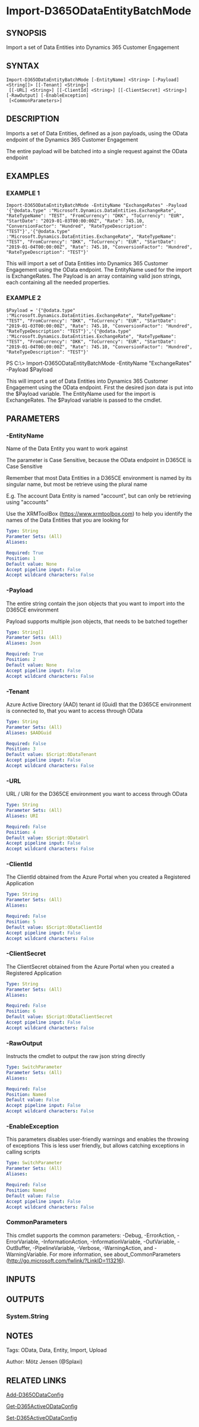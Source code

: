 ﻿---
external help file: d365ce.integrations-help.xml
Module Name: d365ce.integrations
online version:
schema: 2.0.0
---

# Import-D365ODataEntityBatchMode

## SYNOPSIS
Import a set of Data Entities into Dynamics 365 Customer Engagement

## SYNTAX

```
Import-D365ODataEntityBatchMode [-EntityName] <String> [-Payload] <String[]> [[-Tenant] <String>]
 [[-URL] <String>] [[-ClientId] <String>] [[-ClientSecret] <String>] [-RawOutput] [-EnableException]
 [<CommonParameters>]
```

## DESCRIPTION
Imports a set of Data Entities, defined as a json payloads, using the OData endpoint of the Dynamics 365 Customer Engagement

The entire payload will be batched into a single request against the OData endpoint

## EXAMPLES

### EXAMPLE 1
```
Import-D365ODataEntityBatchMode -EntityName "ExchangeRates" -Payload '{"@odata.type" :"Microsoft.Dynamics.DataEntities.ExchangeRate", "RateTypeName": "TEST", "FromCurrency": "DKK", "ToCurrency": "EUR", "StartDate": "2019-01-03T00:00:00Z", "Rate": 745.10, "ConversionFactor": "Hundred", "RateTypeDescription": "TEST"}','{"@odata.type" :"Microsoft.Dynamics.DataEntities.ExchangeRate", "RateTypeName": "TEST", "FromCurrency": "DKK", "ToCurrency": "EUR", "StartDate": "2019-01-04T00:00:00Z", "Rate": 745.10, "ConversionFactor": "Hundred", "RateTypeDescription": "TEST"}'
```

This will import a set of Data Entities into Dynamics 365 Customer Engagement using the OData endpoint.
The EntityName used for the import is ExchangeRates.
The Payload is an array containing valid json strings, each containing all the needed properties.

### EXAMPLE 2
```
$Payload = '{"@odata.type" :"Microsoft.Dynamics.DataEntities.ExchangeRate", "RateTypeName": "TEST", "FromCurrency": "DKK", "ToCurrency": "EUR", "StartDate": "2019-01-03T00:00:00Z", "Rate": 745.10, "ConversionFactor": "Hundred", "RateTypeDescription": "TEST"}','{"@odata.type" :"Microsoft.Dynamics.DataEntities.ExchangeRate", "RateTypeName": "TEST", "FromCurrency": "DKK", "ToCurrency": "EUR", "StartDate": "2019-01-04T00:00:00Z", "Rate": 745.10, "ConversionFactor": "Hundred", "RateTypeDescription": "TEST"}'
```

PS C:\\\> Import-D365ODataEntityBatchMode -EntityName "ExchangeRates" -Payload $Payload

This will import a set of Data Entities into Dynamics 365 Customer Engagement using the OData endpoint.
First the desired json data is put into the $Payload variable.
The EntityName used for the import is ExchangeRates.
The $Payload variable is passed to the cmdlet.

## PARAMETERS

### -EntityName
Name of the Data Entity you want to work against

The parameter is Case Sensitive, because the OData endpoint in D365CE is Case Sensitive

Remember that most Data Entities in a D365CE environment is named by its singular name, but most be retrieve using the plural name

E.g.
The account Data Entity is named "account", but can only be retrieving using "accounts"

Use the XRMToolBox (https://www.xrmtoolbox.com) to help you identify the names of the Data Entities that you are looking for

```yaml
Type: String
Parameter Sets: (All)
Aliases:

Required: True
Position: 1
Default value: None
Accept pipeline input: False
Accept wildcard characters: False
```

### -Payload
The entire string contain the json objects that you want to import into the D365CE environment

Payload supports multiple json objects, that needs to be batched together

```yaml
Type: String[]
Parameter Sets: (All)
Aliases: Json

Required: True
Position: 2
Default value: None
Accept pipeline input: False
Accept wildcard characters: False
```

### -Tenant
Azure Active Directory (AAD) tenant id (Guid) that the D365CE environment is connected to, that you want to access through OData

```yaml
Type: String
Parameter Sets: (All)
Aliases: $AADGuid

Required: False
Position: 3
Default value: $Script:ODataTenant
Accept pipeline input: False
Accept wildcard characters: False
```

### -URL
URL / URI for the D365CE environment you want to access through OData

```yaml
Type: String
Parameter Sets: (All)
Aliases: URI

Required: False
Position: 4
Default value: $Script:ODataUrl
Accept pipeline input: False
Accept wildcard characters: False
```

### -ClientId
The ClientId obtained from the Azure Portal when you created a Registered Application

```yaml
Type: String
Parameter Sets: (All)
Aliases:

Required: False
Position: 5
Default value: $Script:ODataClientId
Accept pipeline input: False
Accept wildcard characters: False
```

### -ClientSecret
The ClientSecret obtained from the Azure Portal when you created a Registered Application

```yaml
Type: String
Parameter Sets: (All)
Aliases:

Required: False
Position: 6
Default value: $Script:ODataClientSecret
Accept pipeline input: False
Accept wildcard characters: False
```

### -RawOutput
Instructs the cmdlet to output the raw json string directly

```yaml
Type: SwitchParameter
Parameter Sets: (All)
Aliases:

Required: False
Position: Named
Default value: False
Accept pipeline input: False
Accept wildcard characters: False
```

### -EnableException
This parameters disables user-friendly warnings and enables the throwing of exceptions
This is less user friendly, but allows catching exceptions in calling scripts

```yaml
Type: SwitchParameter
Parameter Sets: (All)
Aliases:

Required: False
Position: Named
Default value: False
Accept pipeline input: False
Accept wildcard characters: False
```

### CommonParameters
This cmdlet supports the common parameters: -Debug, -ErrorAction, -ErrorVariable, -InformationAction, -InformationVariable, -OutVariable, -OutBuffer, -PipelineVariable, -Verbose, -WarningAction, and -WarningVariable.
For more information, see about_CommonParameters (http://go.microsoft.com/fwlink/?LinkID=113216).

## INPUTS

## OUTPUTS

### System.String
## NOTES
Tags: OData, Data, Entity, Import, Upload

Author: Mötz Jensen (@Splaxi)

## RELATED LINKS

[Add-D365ODataConfig]()

[Get-D365ActiveODataConfig]()

[Set-D365ActiveODataConfig]()

